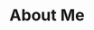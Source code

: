 ---
title: About Me

tabs:
    -   id: "experiences"
        title: "My Education and Work Experiences"
        subtitle: "Nurturing Knowledge and Cultivating Expertise"
        img: "/svg/eye.svg"
        icon: "fa fa-globe"

    -   id: "publications"
        title: My Publications
        subtitle: "Sharing Knowledge, Insight, and Innovation: I have had the privilege to contribute to the field through talks, publications, and project reports."
        img: "/svg/book.svg"
        icon: "fa fa-book"

    -   id: "softwares"
        title: Softwares
        subtitle: "Innovative Solutions, Custom Tools, and Streamlined Workflows: Throughout my journey, I have developed some softwares and packages to address specific needs and enhance productivity, as well as data science tools related to my publications."
        img: "/svg/pyramid.svg"
        icon: "fa fa-cogs"


experiences:
    -   title: "Secondary"
        timeline: "2014"
        organization: "Nimta High School"
        location: "Kolkata, India"
        icon: "fas fa-school"
        description: 
            - "Secured 12th rank in all West Bengal with a score of 94.57%"

    -   title: "Higher Secondary"
        timeline: "2014-2016"
        organization: "Nimta High School"
        location: "Kolkata, India"
        icon: "fas fa-user-graduate"
        description: 
            - "Secured 2nd rank in the district with a score of 93.4%"
    
    -   title: "Bachelors of Statistics"
        timeline: "2016-2019"
        organization: "Indian Statistical Institute"
        location: "Kolkata, India"
        icon: "fas fa-graduation-cap"
        description: 
            - "Obtained D. Basu Memorial Gold medal for the most outstanding performance."
            - "Obtained Nikhilesh Bhattacharya Memorial Gold Medal for the best performance in Statistics."

    -   title: "Statistical Consultant Intern"
        timeline: "May 2019 - June 2019"
        organization: "SysCloud"
        location: "Chennai, Tamil Nadu, India"
        icon: "fas fa-tools"
        description: 
            - "Analysis of efficient backup procedure for cost optimization"
            - "Modelling deep neural networks to perform phishing detection."

    -   title: "Engineering / Technology Intern"
        timeline: "May 2020 - June 2020"
        organization: "General Electric (Aviation)"
        location: "Bangalore, Tamil Nadu, India"
        icon: "fas fa-plane-departure"
        description: 
            - "Understanding the impact of COVID-19 in aviation industry using tweets."
            - "Experience in web scraping, twitter API, NLP and Transformer type neural network."
    
    -   title: "Masters of Statistics"
        timeline: "2020-2021"
        organization: "Indian Statistical Institute"
        location: "Kolkata, India"
        icon: "fas fa-university"
        description: 
            - "Financial Statistics Specialization"
            - "Obtained J. K. Ghosh Memorial Gold Medal for the best performance in Statistics."

    -   title: "Data Scientist"
        timeline: "2021-2022"
        organization: "SysCloud"
        location: "Chennai, India"
        icon: "fas fa-briefcase"
        description:
            - "Analytics and optimization for Google Ads."
            - "Design of scalable graph backup and restore algorithms"

    -   title: "External Research Fellow"
        timeline: "2021-Current"
        organization: "Indian Statistical Institute"
        location: "Kolkata, India"
        icon: "fas fa-university"
        description:
            - "Supervisors: Prof. Ayanendranath Basu and Dr. Abhik Ghosh, ISRU, ASU"
            - "Robust Matrix Factorization and its Applications"

    -   title: "Principal Information Researcher"
        timeline: "2022-Current"
        organization: "SysCloud"
        location: "Hyderabad, India"
        icon: "fas fa-briefcase"
        description:
            - "System designing and framework building for microservices."
            - "Designing scalable AI powered systems to improve customer experience"




---